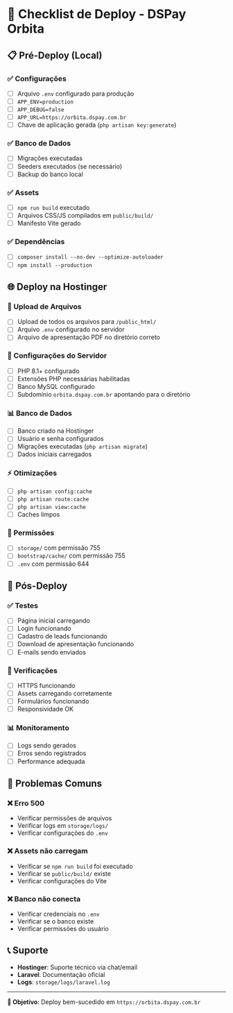 # 🚀 Checklist de Deploy - DSPay Orbita

## 📋 Pré-Deploy (Local)

### ✅ Configurações
- [ ] Arquivo `.env` configurado para produção
- [ ] `APP_ENV=production`
- [ ] `APP_DEBUG=false`
- [ ] `APP_URL=https://orbita.dspay.com.br`
- [ ] Chave de aplicação gerada (`php artisan key:generate`)

### ✅ Banco de Dados
- [ ] Migrações executadas
- [ ] Seeders executados (se necessário)
- [ ] Backup do banco local

### ✅ Assets
- [ ] `npm run build` executado
- [ ] Arquivos CSS/JS compilados em `public/build/`
- [ ] Manifesto Vite gerado

### ✅ Dependências
- [ ] `composer install --no-dev --optimize-autoloader`
- [ ] `npm install --production`

## 🌐 Deploy na Hostinger

### 📁 Upload de Arquivos
- [ ] Upload de todos os arquivos para `/public_html/`
- [ ] Arquivo `.env` configurado no servidor
- [ ] Arquivo de apresentação PDF no diretório correto

### 🔧 Configurações do Servidor
- [ ] PHP 8.1+ configurado
- [ ] Extensões PHP necessárias habilitadas
- [ ] Banco MySQL configurado
- [ ] Subdomínio `orbita.dspay.com.br` apontando para o diretório

### 📊 Banco de Dados
- [ ] Banco criado na Hostinger
- [ ] Usuário e senha configurados
- [ ] Migrações executadas (`php artisan migrate`)
- [ ] Dados iniciais carregados

### ⚡ Otimizações
- [ ] `php artisan config:cache`
- [ ] `php artisan route:cache`
- [ ] `php artisan view:cache`
- [ ] Caches limpos

### 🔐 Permissões
- [ ] `storage/` com permissão 755
- [ ] `bootstrap/cache/` com permissão 755
- [ ] `.env` com permissão 644

## 🧪 Pós-Deploy

### ✅ Testes
- [ ] Página inicial carregando
- [ ] Login funcionando
- [ ] Cadastro de leads funcionando
- [ ] Download de apresentação funcionando
- [ ] E-mails sendo enviados

### 📱 Verificações
- [ ] HTTPS funcionando
- [ ] Assets carregando corretamente
- [ ] Formulários funcionando
- [ ] Responsividade OK

### 📊 Monitoramento
- [ ] Logs sendo gerados
- [ ] Erros sendo registrados
- [ ] Performance adequada

## 🚨 Problemas Comuns

### ❌ Erro 500
- Verificar permissões de arquivos
- Verificar logs em `storage/logs/`
- Verificar configurações do `.env`

### ❌ Assets não carregam
- Verificar se `npm run build` foi executado
- Verificar se `public/build/` existe
- Verificar configurações do Vite

### ❌ Banco não conecta
- Verificar credenciais no `.env`
- Verificar se o banco existe
- Verificar permissões do usuário

## 📞 Suporte

- **Hostinger**: Suporte técnico via chat/email
- **Laravel**: Documentação oficial
- **Logs**: `storage/logs/laravel.log`

---

**🎯 Objetivo**: Deploy bem-sucedido em `https://orbita.dspay.com.br`




